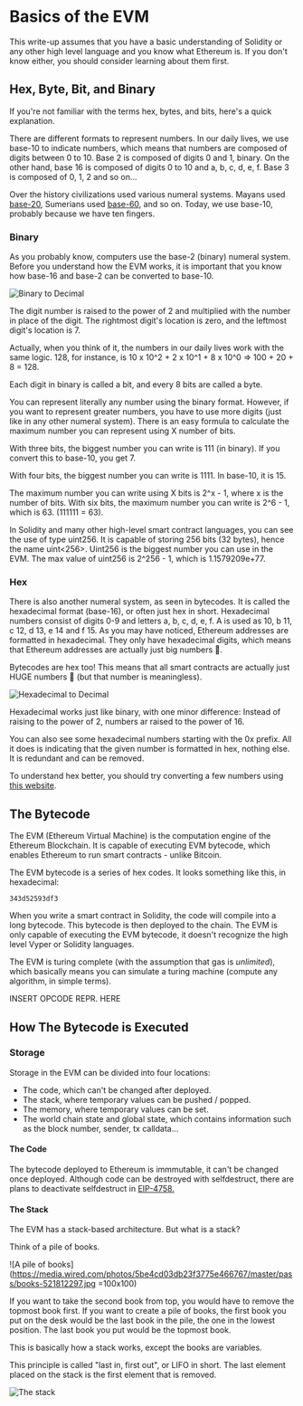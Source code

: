 # Basics of the EVM

This write-up assumes that you have a basic understanding of Solidity or any other high level language and you know what Ethereum is. If you don't know either, you should consider learning about them first.

## Hex, Byte, Bit, and Binary

If you're not familiar with the terms hex, bytes, and bits, here's a quick explanation.

There are different formats to represent numbers. In our daily lives, we use base-10 to indicate numbers, which means that numbers are composed of digits between 0 to 10. Base 2 is composed of digits 0 and 1, binary. On the other hand, base 16 is composed of digits 0 to 10 and a, b, c, d, e, f. Base 3 is composed of 0, 1, 2 and so on...

Over the history civilizations used various numeral systems. Mayans used [base-20](https://en.wikipedia.org/wiki/Maya_numerals), Sumerians used [base-60](https://en.wikipedia.org/wiki/Sexagesimal), and so on. Today, we use base-10, probably because we have ten fingers.

### Binary

As you probably know, computers use the base-2 (binary) numeral system. Before you understand how the EVM works, it is important that you know how base-16 and base-2 can be converted to base-10.

![Binary to Decimal](https://www.w3resource.com/w3r_images/javascript-math-image-exercise-2.svg)

The digit number is raised to the power of 2 and multiplied with the number in place of the digit. The rightmost digit's location is zero, and the leftmost digit's location is 7.

Actually, when you think of it, the numbers in our daily lives work with the same logic. 128, for instance, is 10 x 10^2 + 2 x 10^1 + 8 x 10^0 => 100 + 20 + 8 = 128.

Each digit in binary is called a bit, and every 8 bits are called a byte.

You can represent literally any number using the binary format. However, if you want to represent greater numbers, you have to use more digits (just like in any other numeral system). There is an easy formula to calculate the maximum number you can represent using X number of bits.

With three bits, the biggest number you can write is 111 (in binary). If you convert this to base-10, you get 7.

With four bits, the biggest number you can write is 1111. In base-10, it is 15.

The maximum number you can write using X bits is 2^x - 1, where x is the number of bits. With six bits, the maximum number you can write is 2^6 - 1, which is 63. (111111 = 63).

In Solidity and many other high-level smart contract languages, you can see the use of type uint256. It is capable of storing 256 bits (32 bytes), hence the name uint<256>. Uint256 is the biggest number you can use in the EVM. The max value of uint256 is 2^256 - 1, which is 1.1579209e+77.

### Hex

There is also another numeral system, as seen in bytecodes. It is called the hexadecimal format (base-16), or often just hex in short. Hexadecimal numbers consist of digits 0-9 and letters a, b, c, d, e, f. A is used as 10, b 11, c 12, d 13, e 14 and f 15. As you may have noticed, Ethereum addresses are formatted in hexadecimal. They only have hexadecimal digits, which means that Ethereum addresses are actually just big numbers 🤯.

Bytecodes are hex too! This means that all smart contracts are actually just HUGE numbers 🤯 (but that number is meaningless).

![Hexadecimal to Decimal](https://media.geeksforgeeks.org/wp-content/uploads/hexaTodeci.png)

Hexadecimal works just like binary, with one minor difference: Instead of raising to the power of 2, numbers ar raised to the power of 16.

You can also see some hexadecimal numbers starting with the 0x prefix. All it does is indicating that the given number is formatted in hex, nothing else. It is redundant and can be removed.

To understand hex better, you should try converting a few numbers using [this website](https://www.rapidtables.com/convert/number/hex-to-decimal.html).

## The Bytecode

The EVM (Ethereum Virtual Machine) is the computation engine of the Ethereum Blockchain. It is capable of executing EVM bytecode, which enables Ethereum to run smart contracts - unlike Bitcoin.

The EVM bytecode is a series of hex codes. It looks something like this, in hexadecimal:

```bytecode
343d52593df3
```

When you write a smart contract in Solidity, the code will compile into a long bytecode. This bytecode is then deployed to the chain. The EVM is only capable of executing the EVM bytecode, it doesn't recognize the high level Vyper or Solidity languages.

The EVM is turing complete (with the assumption that gas is *unlimited*), which basically means you can simulate a turing machine (compute any algorithm, in simple terms).

INSERT OPCODE REPR. HERE

## How The Bytecode is Executed

### Storage

Storage in the EVM can be divided into four locations:

- The code, which can't be changed after deployed.
- The stack, where temporary values can be pushed / popped.
- The memory, where temporary values can be set.
- The world chain state and global state, which contains information such as the block number, sender, tx calldata...

#### The Code

The bytecode deployed to Ethereum is immmutable, it can't be changed once deployed. Although code can be destroyed with selfdestruct, there are plans to deactivate selfdestruct in [EIP-4758.](https://eips.ethereum.org/EIPS/eip-4758)

#### The Stack

The EVM has a stack-based architecture. But what is a stack?

Think of a pile of books.

![A pile of books](https://media.wired.com/photos/5be4cd03db23f3775e466767/master/pass/books-521812297.jpg =100x100)

If you want to take the second book from top, you would have to remove the topmost book first.
If you want to create a pile of books, the first book you put on the desk would be the last book in the pile, the one in the lowest position. The last book you put would be the topmost book.

This is basically how a stack works, except the books are variables.

This principle is called "last in, first out", or LIFO in short. The last element placed on the stack is the first element that is removed.

![The stack](https://cdn.programiz.com/sites/tutorial2program/files/stack.png)
